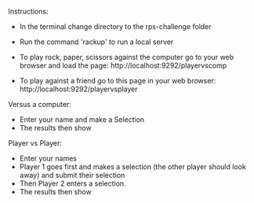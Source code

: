 Instructions:
- In the terminal change directory to the rps-challenge folder
- Run the command 'rackup' to run a local server
- To play rock, paper, scissors against the computer go to your web browser and load the page: http://localhost:9292/playervscomp

- To play against a friend go to this page in your web browser:
http://localhost:9292/playervsplayer

Versus a computer:
- Enter your name and make a Selection
- The results then show

Player vs Player:
- Enter your names
- Player 1 goes first and makes a selection (the other player should look away) and submit their selection
- Then Player 2 enters a selection.
- The results then show
